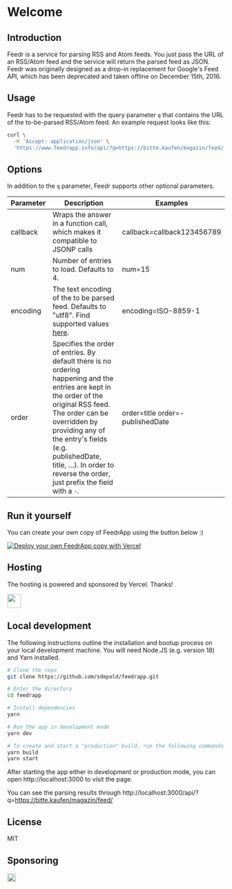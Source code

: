 # Welcome

## Introduction

Feedr is a service for parsing RSS and Atom feeds. You just pass the URL
of an RSS/Atom feed and the service will return the parsed feed as JSON.
Feedr was originally designed as a drop-in replacement for Google's Feed
API, which has been deprecated and taken offline on December 15th, 2016.

## Usage

Feedr has to be requested with the query parameter `q` that contains the URL of the to-be-parsed RSS/Atom feed. An example request looks like this:

```sh
curl \
  -H 'Accept: application/json' \
  'https://www.feedrapp.info/api/?q=https://bitte.kaufen/magazin/feed/'
```

## Options

In addition to the `q` parameter, Feedr supports other optional parameters.

| Parameter | Description                                                                                                                                                                                                                                                                                                   | Examples                         |
| --------- | ------------------------------------------------------------------------------------------------------------------------------------------------------------------------------------------------------------------------------------------------------------------------------------------------------------- | -------------------------------- |
| callback  | Wraps the answer in a function call, which makes it compatible to JSONP calls                                                                                                                                                                                                                                 | callback=callback123456789       |
| num       | Number of entries to load. Defaults to 4.                                                                                                                                                                                                                                                                     | num=15                           |
| encoding  | The text encoding of the to be parsed feed. Defaults to "utf8". Find supported values [here](https://github.com/ashtuchkin/iconv-lite/wiki/Supported-Encodings).                                                                                                                                              | encoding=ISO-8859-1              |
| order     | Specifies the order of entries. By default there is no ordering happening and the entries are kept in the order of the original RSS feed. The order can be overridden by providing any of the entry's fields (e.g. publishedDate, title, …). In order to reverse the order, just prefix the field with a `-`. | order=title order=-publishedDate |

## Run it yourself

You can create your own copy of FeedrApp using the button below :)

[![Deploy your own FeedrApp copy with Vercel](https://vercel.com/button)](https://vercel.com/new/clone?repository-url=https%3A%2F%2Fgithub.com%2Fsdepold%2Ffeedrapp)

## Hosting

The hosting is powered and sponsored by Vercel. Thanks!

<a href="https://vercel.com?utm_source=feedr-app&utm_campaign=oss" target="_blank">
    <img src="https://images.ctfassets.net/e5382hct74si/78Olo8EZRdUlcDUFQvnzG7/fa4cdb6dc04c40fceac194134788a0e2/1618983297-powered-by-vercel.svg" height="32">
</a>

## Local development

The following instructions outline the installation and bootup process on your local development machine.
You will need Node.JS (e.g. version 18) and Yarn installed.

```sh
# Clone the repo
git clone https://github.com/sdepold/feedrapp.git

# Enter the directory
cd feedrapp

# Install dependencies
yarn

# Run the app in development mode
yarn dev

# To create and start a "production" build, run the following commands
yarn build
yarn start
```

After starting the app either in development or production mode, you can open http://localhost:3000 to visit the page.

You can see the parsing results through http://localhost:3000/api/?q=https://bitte.kaufen/magazin/feed/

## License

MIT

## Sponsoring

[<img src="https://api.gitsponsors.com/api/badge/img?id=25426627" height="20">](https://api.gitsponsors.com/api/badge/link?p=oeaV4iwL3sd3bfIu+MxA3wU8oTlbUb1L0RJAVXms/vwhSAxWJbCgVqaKAERELYXr4VJNfKcGZh7kJ5SL2+Ln97PB44xVJggLoPEQ8AQ99Z4D3AMyjB6Za3rMZnCuKwEhpW1Hm1maj3hvf245HroLGQ==)
